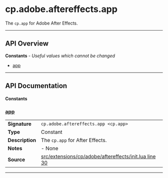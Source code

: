# cp.adobe.aftereffects.app

The `cp.app` for Adobe After Effects.

---

## API Overview
**Constants** - _Useful values which cannot be changed_
 * [app](#app)


---

## API Documentation

#### Constants


### [app](#app)

|                                             |                                                                                     |
| --------------------------------------------|-------------------------------------------------------------------------------------|
| **Signature**                               | `cp.adobe.aftereffects.app <cp.app>`                                                                    |
| **Type**                                    | Constant                                                                     |
| **Description**                             | The `cp.app` for After Effects.                                                                     |
| **Notes**                                   | - None |
| **Source**                                  | [src/extensions/cp/adobe/aftereffects/init.lua line 30](https://github.com/CommandPost/CommandPost/blob/develop/src/extensions/cp/adobe/aftereffects/init.lua#L30) |

---

